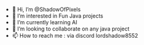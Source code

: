 - 👋 Hi, I’m @ShadowOfPixels
- 👀 I’m interested in Fun Java projects
- 🌱 I’m currently learning AI
- 💞️ I’m looking to collaborate on any java project
- 📫 How to reach me : via discord lordshadow8552

<!---
ShadowOfPixels/ShadowOfPixels is a ✨ special ✨ repository because its `README.md` (this file) appears on your GitHub profile.
You can click the Preview link to take a look at your changes.
--->
